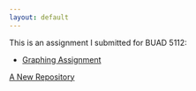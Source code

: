 ```yaml
---
layout: default
---
```


This is an assignment I submitted for BUAD 5112:
- [Graphing Assignment](/Folder1/index.md)

[A New Repository](https://github.com/scotamorgan/A_New_Repository)
